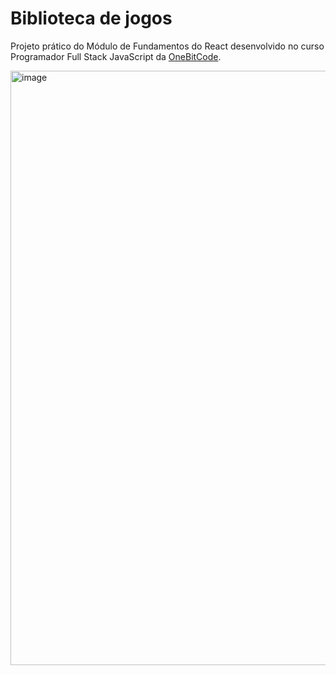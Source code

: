 # Biblioteca de jogos

Projeto prático do Módulo de Fundamentos do React desenvolvido no curso Programador Full Stack JavaScript da [OneBitCode](https://pages.onebitcode.com/).

<img width="951" alt="image" src="https://github.com/maisafolgueral/games-library/assets/78705530/c12e288a-6a18-45ba-8866-78b3f5e5291f">
